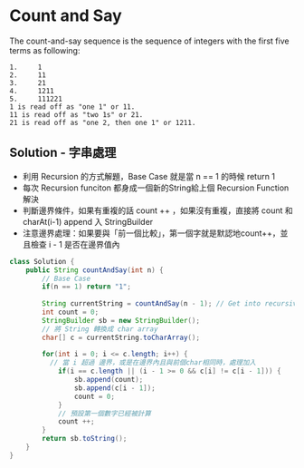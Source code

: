 # Count and Say
The count-and-say sequence is the sequence of integers with the first five terms as following:
```
1.     1
2.     11
3.     21
4.     1211
5.     111221
1 is read off as "one 1" or 11.
11 is read off as "two 1s" or 21.
21 is read off as "one 2, then one 1" or 1211.
```


## Solution - 字串處理
- 利用 Recursion 的方式解題，Base Case 就是當 n == 1 的時候 return 1
- 每次 Recursion funciton 都身成一個新的String給上個 Recursion Function 解決
- 判斷邊界條件，如果有重複的話 count ++ ，如果沒有重複，直接將 count 和 charAt(i-1) append 入 StringBuilder
- 注意邊界處理：如果要與「前一個比較」，第一個字就是默認地count++，並且檢查 i - 1 是否在邊界值內

```java
class Solution {
    public String countAndSay(int n) {
        // Base Case 
        if(n == 1) return "1";
        
        String currentString = countAndSay(n - 1); // Get into recursive step to get current String
        int count = 0;
        StringBuilder sb = new StringBuilder();
        // 將 String 轉換成 char array
        char[] c = currentString.toCharArray();
        
        for(int i = 0; i <= c.length; i++) {
          // 當 i 超過 邊界，或是在邊界內且與前個char相同時，處理加入
            if(i == c.length || (i - 1 >= 0 && c[i] != c[i - 1])) {
                sb.append(count);
                sb.append(c[i - 1]);
                count = 0;
            }
            // 預設第一個數字已經被計算
            count ++;
        }
        return sb.toString();
    }
}
```